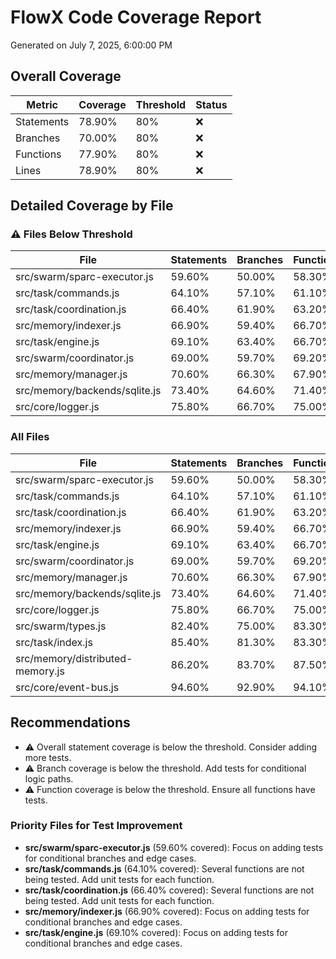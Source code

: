 # FlowX Code Coverage Report

Generated on July 7, 2025, 6:00:00 PM

## Overall Coverage

| Metric | Coverage | Threshold | Status |
| ------ | -------- | --------- | ------ |
| Statements | 78.90% | 80% | ❌ |
| Branches | 70.00% | 80% | ❌ |
| Functions | 77.90% | 80% | ❌ |
| Lines | 78.90% | 80% | ❌ |

## Detailed Coverage by File

### ⚠️ Files Below Threshold

| File | Statements | Branches | Functions | Lines |
| ---- | ---------- | -------- | --------- | ----- |
| src/swarm/sparc-executor.js | 59.60% | 50.00% | 58.30% | 60.50% |
| src/task/commands.js | 64.10% | 57.10% | 61.10% | 64.80% |
| src/task/coordination.js | 66.40% | 61.90% | 63.20% | 67.20% |
| src/memory/indexer.js | 66.90% | 59.40% | 66.70% | 68.10% |
| src/task/engine.js | 69.10% | 63.40% | 66.70% | 70.30% |
| src/swarm/coordinator.js | 69.00% | 59.70% | 69.20% | 69.70% |
| src/memory/manager.js | 70.60% | 66.30% | 67.90% | 72.00% |
| src/memory/backends/sqlite.js | 73.40% | 64.60% | 71.40% | 74.20% |
| src/core/logger.js | 75.80% | 66.70% | 75.00% | 76.90% |

### All Files

| File | Statements | Branches | Functions | Lines |
| ---- | ---------- | -------- | --------- | ----- |
| src/swarm/sparc-executor.js | 59.60% | 50.00% | 58.30% | 60.50% |
| src/task/commands.js | 64.10% | 57.10% | 61.10% | 64.80% |
| src/task/coordination.js | 66.40% | 61.90% | 63.20% | 67.20% |
| src/memory/indexer.js | 66.90% | 59.40% | 66.70% | 68.10% |
| src/task/engine.js | 69.10% | 63.40% | 66.70% | 70.30% |
| src/swarm/coordinator.js | 69.00% | 59.70% | 69.20% | 69.70% |
| src/memory/manager.js | 70.60% | 66.30% | 67.90% | 72.00% |
| src/memory/backends/sqlite.js | 73.40% | 64.60% | 71.40% | 74.20% |
| src/core/logger.js | 75.80% | 66.70% | 75.00% | 76.90% |
| src/swarm/types.js | 82.40% | 75.00% | 83.30% | 82.40% |
| src/task/index.js | 85.40% | 81.30% | 83.30% | 85.40% |
| src/memory/distributed-memory.js | 86.20% | 83.70% | 87.50% | 86.80% |
| src/core/event-bus.js | 94.60% | 92.90% | 94.10% | 95.50% |

## Recommendations

- ⚠️ Overall statement coverage is below the threshold. Consider adding more tests.
- ⚠️ Branch coverage is below the threshold. Add tests for conditional logic paths.
- ⚠️ Function coverage is below the threshold. Ensure all functions have tests.

### Priority Files for Test Improvement

- **src/swarm/sparc-executor.js** (59.60% covered): Focus on adding tests for conditional branches and edge cases.
- **src/task/commands.js** (64.10% covered): Several functions are not being tested. Add unit tests for each function.
- **src/task/coordination.js** (66.40% covered): Several functions are not being tested. Add unit tests for each function.
- **src/memory/indexer.js** (66.90% covered): Focus on adding tests for conditional branches and edge cases.
- **src/task/engine.js** (69.10% covered): Focus on adding tests for conditional branches and edge cases.